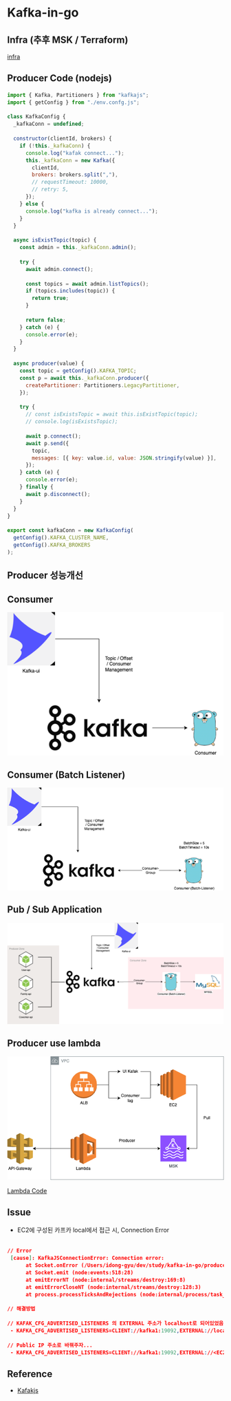 # Kafka-in-go

## Infra (추후 MSK / Terraform)

[infra](./infra/docker-compose.yml)

## Producer Code (nodejs)

```javascript
import { Kafka, Partitioners } from "kafkajs";
import { getConfig } from "./env.confg.js";

class KafkaConfig {
  _kafkaConn = undefined;

  constructor(clientId, brokers) {
    if (!this._kafkaConn) {
      console.log("kafak connect...");
      this._kafkaConn = new Kafka({
        clientId,
        brokers: brokers.split(","),
        // requestTimeout: 10000,
        // retry: 5,
      });
    } else {
      console.log("kafka is already connect...");
    }
  }

  async isExistTopic(topic) {
    const admin = this._kafkaConn.admin();

    try {
      await admin.connect();

      const topics = await admin.listTopics();
      if (topics.includes(topic)) {
        return true;
      }

      return false;
    } catch (e) {
      console.error(e);
    }
  }

  async producer(value) {
    const topic = getConfig().KAFKA_TOPIC;
    const p = await this._kafkaConn.producer({
      createPartitioner: Partitioners.LegacyPartitioner,
    });

    try {
      // const isExistsTopic = await this.isExistTopic(topic);
      // console.log(isExistsTopic);

      await p.connect();
      await p.send({
        topic,
        messages: [{ key: value.id, value: JSON.stringify(value) }],
      });
    } catch (e) {
      console.error(e);
    } finally {
      await p.disconnect();
    }
  }
}

export const kafkaConn = new KafkaConfig(
  getConfig().KAFKA_CLUSTER_NAME,
  getConfig().KAFKA_BROKERS
);
```

## Producer 성능개선

## Consumer

![simple consumer](./public/consumer.drawio.png)

## Consumer (Batch Listener)

![batch listener](./public/batch-consumer.drawio.png)

## Pub / Sub Application

![app](./public/app.drawio.png)

## Producer use lambda

![1](./public/1.png)

[Lambda Code](./producer-lambda/main.go)

## Issue

- EC2에 구성된 카프카 local에서 접근 시, Connection Error

```json

// Error
 [cause]: KafkaJSConnectionError: Connection error:
      at Socket.onError (/Users/idong-gyu/dev/study/kafka-in-go/producer/node_modules/kafkajs/src/network/connection.js:210:23)
      at Socket.emit (node:events:518:28)
      at emitErrorNT (node:internal/streams/destroy:169:8)
      at emitErrorCloseNT (node:internal/streams/destroy:128:3)
      at process.processTicksAndRejections (node:internal/process/task_queues:82:21) {

// 해결방법

// KAFAK_CFG_ADVERTISED_LISTENERS 의 EXTERNAL 주소가 localhost로 되어있었음
 - KAFKA_CFG_ADVERTISED_LISTENERS=CLIENT://kafka1:19092,EXTERNAL://localhost:9092

// Public IP 주소로 바꿔주자...
 - KAFKA_CFG_ADVERTISED_LISTENERS=CLIENT://kafka1:19092,EXTERNAL://<EC2 퍼블릭 IP>:9092
```

## Reference

- <a href="https://kafka.js.org/docs/getting-started">Kafakjs</a>

